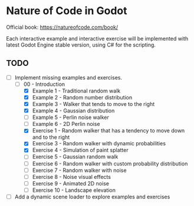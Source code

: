 # Nature of Code in Godot

Official book: https://natureofcode.com/book/

Each interactive example and interactive exercise will be implemented with latest Godot Engine stable version, using C# for the scripting.

## TODO

- [ ] Implement missing examples and exercises.
  - [ ] 00 - Introduction
    - [x] Example 1 - Traditional random walk
    - [x] Example 2 - Random number distribution
    - [x] Example 3 - Walker that tends to move to the right
    - [x] Example 4 - Gaussian distribution
    - [ ] Example 5 - Perlin noise walker
    - [ ] Example 6 - 2D Perlin noise
    - [x] Exercise 1 - Random walker that has a tendency to move down and to the right
    - [x] Exercise 3 - Random walker with dynamic probabilities
    - [x] Exercise 4 - Simulation of paint splatter
    - [ ] Exercise 5 - Gaussian random walk
    - [ ] Exercise 6 - Random walker with custom probability distribution
    - [ ] Exercise 7 - Random walker with noise
    - [ ] Exercise 8 - Noise visual effects
    - [ ] Exercise 9 - Animated 2D noise 
    - [ ] Exercise 10 - Landscape elevation 
- [ ] Add a dynamic scene loader to explore examples and exercises